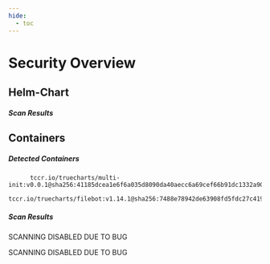 ```yaml
---
hide:
  - toc
---
```


# Security Overview

<link href="https://truecharts.org/_static/trivy.css" type="text/css" rel="stylesheet" />

## Helm-Chart

##### Scan Results


## Containers

##### Detected Containers

          tccr.io/truecharts/multi-init:v0.0.1@sha256:41185dcea1e6f6a035d8090da40aecc6a69cef66b91dc1332a90c9d22861d367
          tccr.io/truecharts/filebot:v1.14.1@sha256:7488e78942de63908fd5fdc27c41931d54b616c32ef6c09e99f7f64bf2fedd1e

##### Scan Results

SCANNING DISABLED DUE TO BUG

SCANNING DISABLED DUE TO BUG
